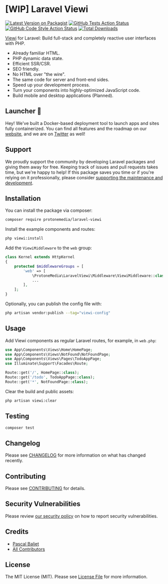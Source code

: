 # [WIP] Laravel Viewi

[![Latest Version on Packagist](https://img.shields.io/packagist/v/protonemedia/laravel-viewi.svg?style=flat-square)](https://packagist.org/packages/protonemedia/laravel-viewi)
[![GitHub Tests Action Status](https://img.shields.io/github/workflow/status/protonemedia/laravel-viewi/run-tests?label=tests)](https://github.com/protonemedia/laravel-viewi/actions?query=workflow%3Arun-tests+branch%3Amain)
[![GitHub Code Style Action Status](https://img.shields.io/github/workflow/status/protonemedia/laravel-viewi/Check%20&%20fix%20styling?label=code%20style)](https://github.com/protonemedia/laravel-viewi/actions?query=workflow%3A"Check+%26+fix+styling"+branch%3Amain)
[![Total Downloads](https://img.shields.io/packagist/dt/protonemedia/laravel-viewi.svg?style=flat-square)](https://packagist.org/packages/protonemedia/laravel-viewi)

[Viewi](https://viewi.net) for Laravel: Build full-stack and completely reactive user interfaces with PHP.

* Already familiar HTML.
* PHP dynamic data state.
* Efficient SSR/CSR.
* SEO friendly.
* No HTML over "the wire".
* The same code for server and front-end sides.
* Speed up your development process.
* Turn your components into highly-optimized JavaScript code.
* Build mobile and desktop applications (Planned).

## Launcher 🚀

Hey! We've built a Docker-based deployment tool to launch apps and sites fully containerized. You can find all features and the roadmap on our [website](https://uselauncher.com), and we are on [Twitter](https://twitter.com/uselauncher) as well!

## Support

We proudly support the community by developing Laravel packages and giving them away for free. Keeping track of issues and pull requests takes time, but we're happy to help! If this package saves you time or if you're relying on it professionally, please consider [supporting the maintenance and development](https://github.com/sponsors/pascalbaljet).

## Installation

You can install the package via composer:

```bash
composer require protonemedia/laravel-viewi
```

Install the example components and routes:

```bash
php viewi:install
```

Add the `ViewiMiddleware` to the `web` group:

```php
class Kernel extends HttpKernel
{
    protected $middlewareGroups = [
        'web' => [
            \ProtoneMedia\LaravelViewi\Middleware\ViewiMiddleware::class,
            ...
        ],
    ];
}
```

Optionally, you can publish the config file with:

```bash
php artisan vendor:publish --tag="viewi-config"
```

## Usage

Add Viewi components as regular Laravel routes, for example, in `web.php`:

```php
use App\Components\Views\Home\HomePage;
use App\Components\Views\NotFound\NotFoundPage;
use App\Components\Views\Pages\TodoAppPage;
use Illuminate\Support\Facades\Route;

Route::get('/', HomePage::class);
Route::get('/todo', TodoAppPage::class);
Route::get('*', NotFoundPage::class);
```

Clear the build and public assets:

```bash
php artisan viewi:clear
```

## Testing

```bash
composer test
```

## Changelog

Please see [CHANGELOG](CHANGELOG.md) for more information on what has changed recently.

## Contributing

Please see [CONTRIBUTING](.github/CONTRIBUTING.md) for details.

## Security Vulnerabilities

Please review [our security policy](../../security/policy) on how to report security vulnerabilities.

## Credits

- [Pascal Baljet](https://github.com/pascalbaljet)
- [All Contributors](../../contributors)

## License

The MIT License (MIT). Please see [License File](LICENSE.md) for more information.
